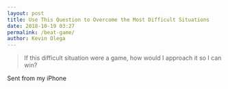 ```yaml
--- 
layout: post 
title: Use This Question to Overcome the Most Difficult Situations
date: 2018-10-19 03:27
permalink: /beat-game/ 
author: Kevin Olega 
--- 
```



> If this difficult situation were a game, how would I approach it so I can win?


Sent from my iPhone